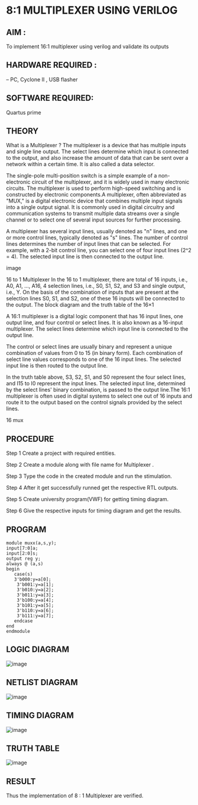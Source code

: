 # 8:1 MULTIPLEXER USING VERILOG
## AIM :
To implement 16:1 multiplexer using verilog and validate its outputs
## HARDWARE REQUIRED :
– PC, Cyclone II , USB flasher
## SOFTWARE REQUIRED:
Quartus prime
## THEORY
What is a Multiplexer ?
The multiplexer is a device that has multiple inputs and single line output. The select lines determine which input is connected to the output, and also increase the amount of data that can be sent over a network within a certain time. It is also called a data selector.

The single-pole multi-position switch is a simple example of a non-electronic circuit of the multiplexer, and it is widely used in many electronic circuits. The multiplexer is used to perform high-speed switching and is constructed by electronic components.A multiplexer, often abbreviated as "MUX," is a digital electronic device that combines multiple input signals into a single output signal. It is commonly used in digital circuitry and communication systems to transmit multiple data streams over a single channel or to select one of several input sources for further processing.

A multiplexer has several input lines, usually denoted as "n" lines, and one or more control lines, typically denoted as "s" lines. The number of control lines determines the number of input lines that can be selected. For example, with a 2-bit control line, you can select one of four input lines (2^2 = 4). The selected input line is then connected to the output line.

image

16 to 1 Multiplexer
In the 16 to 1 multiplexer, there are total of 16 inputs, i.e., A0, A1, …, A16, 4 selection lines, i.e., S0, S1, S2, and S3 and single output, i.e., Y. On the basis of the combination of inputs that are present at the selection lines S0, S1, and S2, one of these 16 inputs will be connected to the output. The block diagram and the truth table of the 16×1

A 16:1 multiplexer is a digital logic component that has 16 input lines, one output line, and four control or select lines. It is also known as a 16-input multiplexer. The select lines determine which input line is connected to the output line.

The control or select lines are usually binary and represent a unique combination of values from 0 to 15 (in binary form). Each combination of select line values corresponds to one of the 16 input lines. The selected input line is then routed to the output line.

In the truth table above, S3, S2, S1, and S0 represent the four select lines, and I15 to I0 represent the input lines. The selected input line, determined by the select lines' binary combination, is passed to the output line.The 16:1 multiplexer is often used in digital systems to select one out of 16 inputs and route it to the output based on the control signals provided by the select lines.

16 mux

## PROCEDURE
Step 1
Create a project with required entities.

Step 2
Create a module along with file name for Multiplexer .

Step 3
Type the code in the created module and run the stimulation.

Step 4
After it get successfully runned get the respective RTL outputs.

Step 5
Create university program(VWF) for getting timing diagram.

Step 6
Give the respective inputs for timing diagram and get the results.
## PROGRAM
```
module muxx(a,s,y);
input[7:0]a;
input[2:0]s;
output reg y;
always @ (a,s)
begin
   case(s)
   3'b000:y=a[0];
	3'b001:y=a[1];
	3'b010:y=a[2];
	3'b011:y=a[3];
	3'b100:y=a[4];
	3'b101:y=a[5];
	3'b110:y=a[6];
	3'b111:y=a[7];
   endcase
end
endmodule
```
## LOGIC DIAGRAM
![image](https://github.com/Reebak04/Simulation-project--Digital-Electronics/assets/118364993/da1d527f-729f-49cd-996b-b8ca2b8d8772)
## NETLIST DIAGRAM
![image](https://github.com/Reebak04/Simulation-project--Digital-Electronics/assets/118364993/a7fde9c4-b1f1-43a2-be5a-75423513b34c)
## TIMING DIAGRAM
![image](https://github.com/Reebak04/Simulation-project--Digital-Electronics/assets/118364993/a181bca1-95ee-4f0e-919a-66560b190131)
## TRUTH TABLE
![image](https://github.com/Reebak04/Simulation-project--Digital-Electronics/assets/118364993/6d5101f8-da2d-463a-881a-d1305a46e8b1)
## RESULT
Thus the implementation of 8 : 1 Multiplexer are verified.
